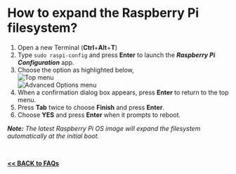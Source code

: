 # How to expand the Raspberry Pi filesystem?

1. Open a new Terminal (**Ctrl**+**Alt**+**T**)  
2. Type `sudo raspi-config` and press **Enter** to launch the ***Raspberry Pi Configuration*** app.  
3. Choose the option as highlighted below,  
![Top menu](../images/RaspiConfig-6.png)  
![Advanced Options menu](../images/RaspiConfig-A1.png)  
4. When a confirmation dialog box appears, press **Enter** to return to the top menu.  
5. Press **Tab** twice to choose **Finish** and press **Enter**.  
6. Choose **YES** and press **Enter** when it prompts to reboot.  

***Note:** The latest Raspberry Pi OS image will expand the filesystem automatically at the initial boot.*  

<br>

[**<< BACK to FAQs**](./TOC-FAQ.md#frequently-asked-questions)

